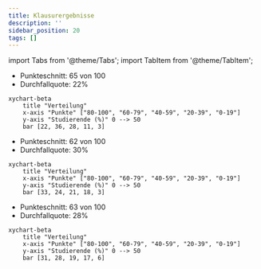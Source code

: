 ```yaml
---
title: Klausurergebnisse
description: ''
sidebar_position: 20
tags: []
---
```


import Tabs from '@theme/Tabs'; import TabItem from '@theme/TabItem';

<Tabs>
  <TabItem value="wwibe23" label="Klausur Q1 2024 (WWIBE23)" default>

- Punkteschnitt: 65 von 100
- Durchfallquote: 22%

```mermaid
xychart-beta
    title "Verteilung"
    x-axis "Punkte" ["80-100", "60-79", "40-59", "20-39", "0-19"]
    y-axis "Studierende (%)" 0 --> 50
    bar [22, 36, 28, 11, 3]
```

  </TabItem>
  <TabItem value="wwibe22" label="Klausur Q4 2024 (WWIBE22)">

- Punkteschnitt: 62 von 100
- Durchfallquote: 30%

```mermaid
xychart-beta
    title "Verteilung"
    x-axis "Punkte" ["80-100", "60-79", "40-59", "20-39", "0-19"]
    y-axis "Studierende (%)" 0 --> 50
    bar [33, 24, 21, 18, 3]
```

  </TabItem>
  <TabItem value="wwibe21" label="Klausur Q1 2022 (WWIBE21)">

- Punkteschnitt: 63 von 100
- Durchfallquote: 28%

```mermaid
xychart-beta
    title "Verteilung"
    x-axis "Punkte" ["80-100", "60-79", "40-59", "20-39", "0-19"]
    y-axis "Studierende (%)" 0 --> 50
    bar [31, 28, 19, 17, 6]
```

  </TabItem>
</Tabs>
